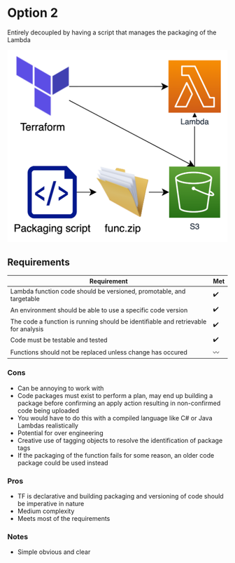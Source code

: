 # Option 2
Entirely decoupled by having a script that manages the packaging of the Lambda

![diagram](diagram.png)


## Requirements
| Requirement | Met |
| ------------|-----|
| Lambda function code should be versioned, promotable, and targetable  | :heavy_check_mark: |
| An environment should be able to use a specific code version | :heavy_check_mark: |
| The code a function is running should be identifiable and retrievable for analysis | :heavy_check_mark: |
| Code must be testable and tested | :heavy_check_mark: |
| Functions should not be replaced unless change has occured | :wavy_dash: |


### Cons
 - Can be annoying to work with
 - Code packages must exist to perform a plan, may end up building a package before confirming an apply action resulting in non-confirmed code being uploaded
 - You would have to do this with a compiled language like C# or Java Lambdas realistically
 - Potential for over engineering
 - Creative use of tagging objects to resolve the identification of package tags
 - If the packaging of the function fails for some reason, an older code package could be used instead

### Pros
 - TF is declarative and building packaging and versioning of code should be imperative in nature
 - Medium complexity
 - Meets most of the requirements


### Notes
 - Simple obvious and clear
